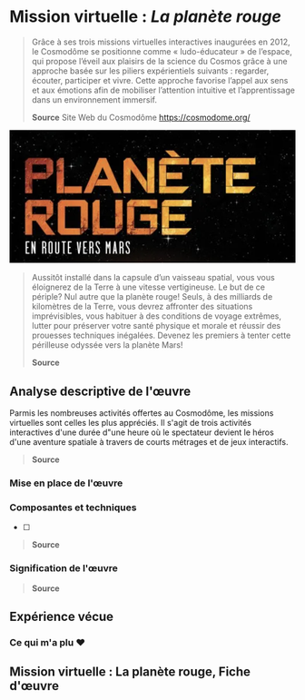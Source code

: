 # Mission virtuelle : *La planète rouge*


> Grâce à ses trois missions virtuelles interactives inaugurées en 2012, le Cosmodôme se positionne comme « ludo-éducateur » de l’espace, qui propose l’éveil aux plaisirs de la science du Cosmos grâce à une approche basée sur les piliers expérientiels suivants : regarder, écouter, participer et vivre. Cette approche favorise l’appel aux sens et aux émotions afin de mobiliser l’attention intuitive et l’apprentissage dans un environnement immersif.
>
> **Source** Site Web du Cosmodôme https://cosmodome.org/

![photo](media/titre.png)

> Aussitôt installé dans la capsule d’un vaisseau spatial, vous vous éloignerez de la Terre à une vitesse vertigineuse. Le but de ce périple? Nul autre que la planète rouge! Seuls, à des milliards de kilomètres de la Terre, vous devrez affronter des situations imprévisibles, vous habituer à des conditions de voyage extrêmes, lutter pour préserver votre santé physique et morale et réussir des prouesses techniques inégalées. Devenez les premiers à tenter cette périlleuse odyssée vers la planète Mars!
>
> **Source** 

## Analyse descriptive de l'œuvre 

Parmis les nombreuses activités offertes au Cosmodôme, les missions virtuelles sont celles les plus appréciés. Il s'agit de trois activités interactives d'une durée d"une heure où le spectateur devient le héros d'une aventure spatiale à travers de courts métrages et de jeux interactifs.

> **Source** 

### Mise en place de l'œuvre

### Composantes et techniques
- [ ] 

> **Source** 

### Signification de l'œuvre

> **Source** 

## Expérience vécue

### Ce qui m'a plu ♥

## Mission virtuelle : La planète rouge, Fiche d'œuvre
